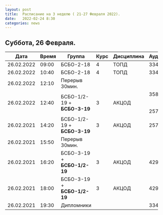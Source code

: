 ```yaml
---
layout: post
title:  Расписание на 3 неделю ( 21-27 Февраля 2022).
date:   2022-02-24 8:30
categories: news
---
```


## Суббота, 26 Февраля.

| Дата          | Время   | Группа        | Курс | Дисциплина  | Аудитория | Материалы |
| ------------- | ------- | ------------- | ---- | ----------- | --------- | --------- |
|26.02.2022     |09:00    |БСБО-2-18      |4     |ТОПД         |   334     | [Лекция №7](https://colab.research.google.com/drive/1Uoxfwr17Dn53ORETseYd3ZELYqBoH7D1?usp=sharing) |
|26.02.2022     |10:40    |БСБО-2-18      |4     |ТОПД         |   334     | [Лекция №7](https://colab.research.google.com/drive/1Uoxfwr17Dn53ORETseYd3ZELYqBoH7D1?usp=sharing) |
|26.02.2022     |12:10    |Перерыв 30мин. |      |             |           |           |
|26.02.2022     |12:40    |БСБО-1/2-19 + __БСБО-3-19__|3     |АКЦОД        |   358$$\rightarrow$$257     |           |
|26.02.2021     |14:20    |БСБО-1/2-19 + __БСБО-3-19__|3     |АКЦОД        |   257     |           |
|26.02.2021     |15:50    |Перерыв 30мин. |      |             |           |           |
|26.02.2021     |16:20    |БСБО-3-19 + __БСБО-1/2-19__  |3     |АКЦОД        |   429     |           |
|26.02.2021     |18:00    |БСБО-3-19 + __БСБО-1/2-19__  |3     |АКЦОД        |   429     |           |
|26.02.2021     |19:30    |Дипломники     |      |             |   334     |           |

